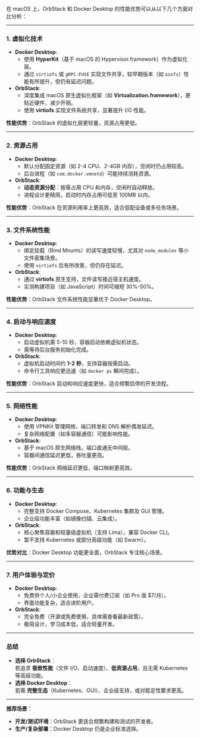 在 macOS 上，OrbStack 和 Docker Desktop 的性能优势可以从以下几个方面对比分析：

---

### **1. 虚拟化技术**

- **Docker Desktop**:
  - 使用 **HyperKit**（基于 macOS 的 Hypervisor.framework）作为虚拟化层。
  - 通过 `virtiofs` 或 `gRPC-FUSE` 实现文件共享，较早期版本（如 `osxfs`）性能有所提升，但仍有延迟问题。
- **OrbStack**:
  - 深度集成 macOS 原生虚拟化框架（如 **Virtualization.framework**），更贴近硬件，减少开销。
  - 使用 **virtiofs** 实现文件系统共享，显著提升 I/O 性能。

**性能优势**：OrbStack 的虚拟化层更轻量，资源占用更低。

---

### **2. 资源占用**

- **Docker Desktop**:
  - 默认分配固定资源（如 2-4 CPU、2-4GB 内存），空闲时仍占用较高。
  - 后台进程（如 `com.docker.vmnetd`）可能持续消耗资源。
- **OrbStack**:
  - **动态资源分配**：按需占用 CPU 和内存，空闲时自动释放。
  - 进程设计更精简，启动时内存占用可低至 100MB 以内。

**性能优势**：OrbStack 在资源利用率上更高效，适合低配设备或多任务场景。

---

### **3. 文件系统性能**

- **Docker Desktop**:
  - 绑定挂载（Bind Mounts）的读写速度较慢，尤其对 `node_modules` 等小文件密集场景。
  - 使用 `virtiofs` 后有所改善，但仍存在延迟。
- **OrbStack**:
  - 通过 **virtiofs** 原生支持，文件读写接近宿主机速度。
  - 实测构建项目（如 JavaScript）时间可缩短 30%-50%。

**性能优势**：OrbStack 文件系统性能显著优于 Docker Desktop。

---

### **4. 启动与响应速度**

- **Docker Desktop**:
  - 启动虚拟机需 5-10 秒，容器启动依赖虚拟机状态。
  - 需等待后台服务初始化完成。
- **OrbStack**:
  - 虚拟机启动时间约 **1-2 秒**，支持容器按需启动。
  - 命令行工具响应更迅速（如 `docker ps` 瞬间完成）。

**性能优势**：OrbStack 启动和响应速度更快，适合频繁启停的开发流程。

---

### **5. 网络性能**

- **Docker Desktop**:
  - 使用 VPNKit 管理网络，端口转发和 DNS 解析偶发延迟。
  - 复杂网络配置（如多容器通信）可能影响性能。
- **OrbStack**:
  - 基于 macOS 原生网络栈，端口直通无中间层。
  - 容器间通信延迟更低，吞吐量更高。

**性能优势**：OrbStack 网络延迟更低，端口映射更高效。

---

### **6. 功能与生态**

- **Docker Desktop**:
  - 完整支持 Docker Compose、Kubernetes 集群及 GUI 管理。
  - 企业级功能丰富（如镜像扫描、云集成）。
- **OrbStack**:
  - 核心聚焦容器和轻量级虚拟机（支持 Lima），兼容 Docker CLI。
  - 暂不支持 Kubernetes 或部分高级功能（如 Swarm）。

**优势对比**：Docker Desktop 功能更全面，OrbStack 专注核心场景。

---

### **7. 用户体验与定价**

- **Docker Desktop**:
  - 免费供个人/小企业使用，企业需付费订阅（如 Pro 版 $7/月）。
  - 界面功能复杂，适合进阶用户。
- **OrbStack**:
  - 完全免费（开源或免费使用，具体需查看最新政策）。
  - 极简设计，学习成本低，适合轻量开发。

---

### **总结**

- **选择 OrbStack**：  
  若追求 **极致性能**（文件 I/O、启动速度）、**低资源占用**，且无需 Kubernetes 等高级功能。
- **选择 Docker Desktop**：  
  若需 **完整生态**（Kubernetes、GUI）、企业级支持，或对稳定性要求更高。

---

**推荐场景**：

- **开发/测试环境**：OrbStack 更适合频繁构建和测试的开发者。
- **生产/复杂部署**：Docker Desktop 仍是企业标准选择。
